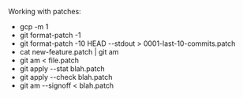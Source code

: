 Working with patches:
* gcp -m 1 
* git format-patch -1
* git format-patch -10 HEAD --stdout > 0001-last-10-commits.patch
* cat new-feature.patch | git am
* git am < file.patch
* git apply --stat blah.patch
* git apply --check blah.patch
* git am --signoff < blah.patch

